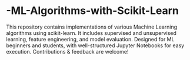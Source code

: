 # -ML-Algorithms-with-Scikit-Learn
This repository contains implementations of various Machine Learning algorithms using scikit-learn. It includes supervised and unsupervised learning, feature engineering, and model evaluation. Designed for ML beginners and students, with well-structured Jupyter Notebooks for easy execution. Contributions &amp; feedback are welcome! 
